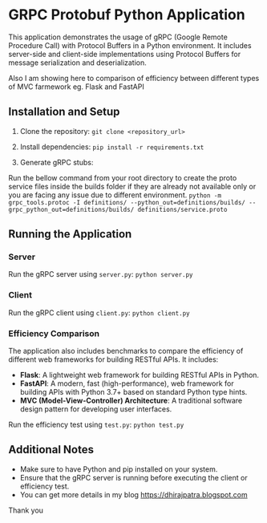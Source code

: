# GRPC Protobuf Python Application

This application demonstrates the usage of gRPC (Google Remote Procedure Call) with Protocol Buffers in a Python environment. It includes server-side and client-side implementations using Protocol Buffers for message serialization and deserialization.

Also I am showing here to comparison of efficiency between different types of MVC farmework eg. Flask and FastAPI

## Installation and Setup

1. Clone the repository:
   `git clone <repository_url>`

2. Install dependencies:
   `pip install -r requirements.txt`

3. Generate gRPC stubs:

Run the bellow command from your root directory to create the proto service files inside the builds folder if they are already not available only or you are facing any issue due to different environment.
   `python -m grpc_tools.protoc -I definitions/ --python_out=definitions/builds/ --grpc_python_out=definitions/builds/ definitions/service.proto`

## Running the Application

### Server

Run the gRPC server using `server.py`:
`python server.py`

### Client

Run the gRPC client using `client.py`:
`python client.py`

### Efficiency Comparison

The application also includes benchmarks to compare the efficiency of different web frameworks for building RESTful APIs. It includes:

- **Flask**: A lightweight web framework for building RESTful APIs in Python.
- **FastAPI**: A modern, fast (high-performance), web framework for building APIs with Python 3.7+ based on standard Python type hints.
- **MVC (Model-View-Controller) Architecture**: A traditional software design pattern for developing user interfaces.

Run the efficiency test using `test.py`:
`python test.py`

## Additional Notes

- Make sure to have Python and pip installed on your system.
- Ensure that the gRPC server is running before executing the client or efficiency test.
- You can get more details in my blog https://dhirajpatra.blogspot.com 

Thank you
